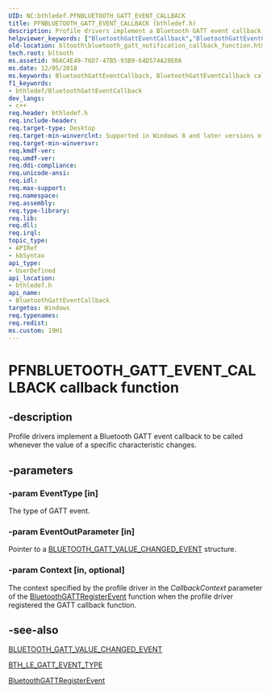 ```yaml
---
UID: NC:bthledef.PFNBLUETOOTH_GATT_EVENT_CALLBACK
title: PFNBLUETOOTH_GATT_EVENT_CALLBACK (bthledef.h)
description: Profile drivers implement a Bluetooth GATT event callback to be called whenever the value of a specific characteristic changes.helpviewer_keywords: ["BluetoothGattEventCallback","BluetoothGattEventCallback callback function [Bluetooth Devices]","PFNBLUETOOTH_GATT_EVENT_CALLBACK","PFNBLUETOOTH_GATT_EVENT_CALLBACK callback","bltooth.bluetooth_gatt_notification_callback_function","bthledef/BluetoothGattEventCallback"]
old-location: bltooth\bluetooth_gatt_notification_callback_function.htm
tech.root: bltooth
ms.assetid: 96AC4E49-76D7-47B5-93B9-64D574A28E0A
ms.date: 12/05/2018
ms.keywords: BluetoothGattEventCallback, BluetoothGattEventCallback callback function [Bluetooth Devices], PFNBLUETOOTH_GATT_EVENT_CALLBACK, PFNBLUETOOTH_GATT_EVENT_CALLBACK callback, bltooth.bluetooth_gatt_notification_callback_function, bthledef/BluetoothGattEventCallback
f1_keywords:
- bthledef/BluetoothGattEventCallback
dev_langs:
- c++
req.header: bthledef.h
req.include-header: 
req.target-type: Desktop
req.target-min-winverclnt: Supported in Windows 8 and later versions of Windows.
req.target-min-winversvr: 
req.kmdf-ver: 
req.umdf-ver: 
req.ddi-compliance: 
req.unicode-ansi: 
req.idl: 
req.max-support: 
req.namespace: 
req.assembly: 
req.type-library: 
req.lib: 
req.dll: 
req.irql: 
topic_type:
- APIRef
- kbSyntax
api_type:
- UserDefined
api_location:
- bthledef.h
api_name:
- BluetoothGattEventCallback
targetos: Windows
req.typenames: 
req.redist: 
ms.custom: 19H1
---
```


# PFNBLUETOOTH_GATT_EVENT_CALLBACK callback function


## -description


Profile drivers implement a Bluetooth GATT event callback to be called whenever the value of a specific characteristic changes.


## -parameters




### -param EventType [in]

The type of GATT event.


### -param EventOutParameter [in]

Pointer to a <a href="https://docs.microsoft.com/windows/win32/api/bthledef/ns-bthledef-bluetooth_gatt_value_changed_event">BLUETOOTH_GATT_VALUE_CHANGED_EVENT</a> structure.


### -param Context [in, optional]

The context specified by the profile driver in the <i>CallbackContext</i> parameter of 
      the <a href="https://docs.microsoft.com/windows/desktop/api/bluetoothleapis/nf-bluetoothleapis-bluetoothgattregisterevent">BluetoothGATTRegisterEvent</a> function 
      when the profile driver registered the GATT callback function.


## -see-also




<a href="https://docs.microsoft.com/windows/win32/api/bthledef/ns-bthledef-bluetooth_gatt_value_changed_event">BLUETOOTH_GATT_VALUE_CHANGED_EVENT</a>



<a href="https://docs.microsoft.com/windows/desktop/api/bthledef/ne-bthledef-bth_le_gatt_event_type">BTH_LE_GATT_EVENT_TYPE</a>



<a href="https://docs.microsoft.com/windows/desktop/api/bluetoothleapis/nf-bluetoothleapis-bluetoothgattregisterevent">BluetoothGATTRegisterEvent</a>
 

 

